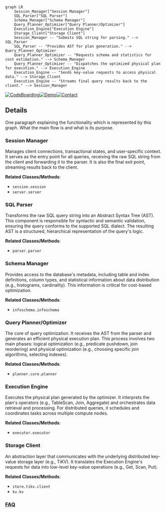 ```mermaid
graph LR
    Session_Manager["Session Manager"]
    SQL_Parser["SQL Parser"]
    Schema_Manager["Schema Manager"]
    Query_Planner_Optimizer["Query Planner/Optimizer"]
    Execution_Engine["Execution Engine"]
    Storage_Client["Storage Client"]
    Session_Manager -- "Submits SQL string for parsing." --> SQL_Parser
    SQL_Parser -- "Provides AST for plan generation." --> Query_Planner_Optimizer
    Query_Planner_Optimizer -- "Requests schema and statistics for cost estimation." --> Schema_Manager
    Query_Planner_Optimizer -- "Dispatches the optimized physical plan for execution." --> Execution_Engine
    Execution_Engine -- "Sends key-value requests to access physical data." --> Storage_Client
    Execution_Engine -- "Streams final query results back to the client." --> Session_Manager
```

[![CodeBoarding](https://img.shields.io/badge/Generated%20by-CodeBoarding-9cf?style=flat-square)](https://github.com/CodeBoarding/CodeBoarding)[![Demo](https://img.shields.io/badge/Try%20our-Demo-blue?style=flat-square)](https://www.codeboarding.org/demo)[![Contact](https://img.shields.io/badge/Contact%20us%20-%20contact@codeboarding.org-lightgrey?style=flat-square)](mailto:contact@codeboarding.org)

## Details

One paragraph explaining the functionality which is represented by this graph. What the main flow is and what is its purpose.

### Session Manager
Manages client connections, transactional states, and user-specific context. It serves as the entry point for all queries, receiving the raw SQL string from the client and forwarding it to the parser. It is also the final exit point, streaming results back to the client.


**Related Classes/Methods**:

- `session.session`
- `server.server`


### SQL Parser
Transforms the raw SQL query string into an Abstract Syntax Tree (AST). This component is responsible for syntactic and semantic validation, ensuring the query conforms to the supported SQL dialect. The resulting AST is a structured, hierarchical representation of the query's logic.


**Related Classes/Methods**:

- `parser.parser`


### Schema Manager
Provides access to the database's metadata, including table and index definitions, column types, and statistical information about data distribution (e.g., histograms, cardinality). This information is critical for cost-based optimization.


**Related Classes/Methods**:

- `infoschema.infoschema`


### Query Planner/Optimizer
The core of query optimization. It receives the AST from the parser and generates an efficient physical execution plan. This process involves two main phases: logical optimization (e.g., predicate pushdown, join reordering) and physical optimization (e.g., choosing specific join algorithms, selecting indexes).


**Related Classes/Methods**:

- `planner.core.planner`


### Execution Engine
Executes the physical plan generated by the optimizer. It interprets the plan's operators (e.g., TableScan, Join, Aggregate) and orchestrates data retrieval and processing. For distributed queries, it schedules and coordinates tasks across multiple compute nodes.


**Related Classes/Methods**:

- `executor.executor`


### Storage Client
An abstraction layer that communicates with the underlying distributed key-value storage layer (e.g., TiKV). It translates the Execution Engine's requests for data into low-level key-value operations (e.g., Get, Scan, Put).


**Related Classes/Methods**:

- `store.tikv.client`
- `kv.kv`




### [FAQ](https://github.com/CodeBoarding/GeneratedOnBoardings/tree/main?tab=readme-ov-file#faq)
